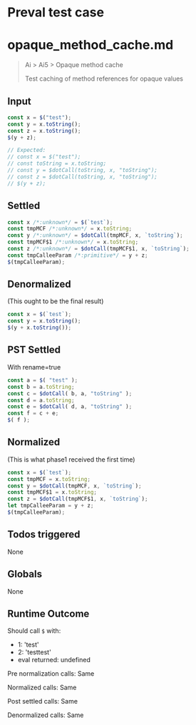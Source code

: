 # Preval test case

# opaque_method_cache.md

> Ai > Ai5 > Opaque method cache
>
> Test caching of method references for opaque values

## Input

`````js filename=intro
const x = $("test");
const y = x.toString();
const z = x.toString();
$(y + z);

// Expected:
// const x = $("test");
// const toString = x.toString;
// const y = $dotCall(toString, x, "toString");
// const z = $dotCall(toString, x, "toString");
// $(y + z);
`````


## Settled


`````js filename=intro
const x /*:unknown*/ = $(`test`);
const tmpMCF /*:unknown*/ = x.toString;
const y /*:unknown*/ = $dotCall(tmpMCF, x, `toString`);
const tmpMCF$1 /*:unknown*/ = x.toString;
const z /*:unknown*/ = $dotCall(tmpMCF$1, x, `toString`);
const tmpCalleeParam /*:primitive*/ = y + z;
$(tmpCalleeParam);
`````


## Denormalized
(This ought to be the final result)

`````js filename=intro
const x = $(`test`);
const y = x.toString();
$(y + x.toString());
`````


## PST Settled
With rename=true

`````js filename=intro
const a = $( "test" );
const b = a.toString;
const c = $dotCall( b, a, "toString" );
const d = a.toString;
const e = $dotCall( d, a, "toString" );
const f = c + e;
$( f );
`````


## Normalized
(This is what phase1 received the first time)

`````js filename=intro
const x = $(`test`);
const tmpMCF = x.toString;
const y = $dotCall(tmpMCF, x, `toString`);
const tmpMCF$1 = x.toString;
const z = $dotCall(tmpMCF$1, x, `toString`);
let tmpCalleeParam = y + z;
$(tmpCalleeParam);
`````


## Todos triggered


None


## Globals


None


## Runtime Outcome


Should call `$` with:
 - 1: 'test'
 - 2: 'testtest'
 - eval returned: undefined

Pre normalization calls: Same

Normalized calls: Same

Post settled calls: Same

Denormalized calls: Same
